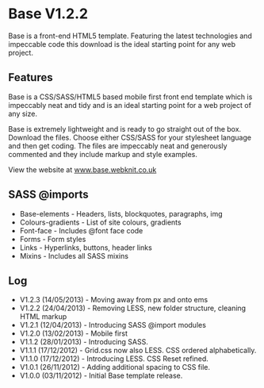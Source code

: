 Base V1.2.2
===========

Base is a front-end HTML5 template. Featuring the latest technologies and impeccable code this download is the ideal starting point for any web project. 

Features
--------

Base is a CSS/SASS/HTML5 based mobile first front end template which is impeccably neat and tidy and is an ideal starting point for a web project of any size.

Base is extremely lightweight and is ready to go straight out of the box. Download the files. Choose either CSS/SASS for your stylesheet language and then get coding. The files are impeccably neat and generously commented and they include markup and style examples.

View the website at www.base.webknit.co.uk

SASS @imports
-------------

- Base-elements - Headers, lists, blockquotes, paragraphs, img
- Colours-gradients - List of site colours, gradients
- Font-face - Includes @font face code
- Forms - Form styles
- Links - Hyperlinks, buttons, header links
- Mixins - Includes all SASS mixins

Log
---

- V1.2.3 (14/05/2013) - Moving away from px and onto ems
- V1.2.2 (24/04/2013) - Removing LESS, new folder structure, cleaning HTML markup
- V1.2.1 (12/04/2013) - Introducing SASS @import modules
- V1.2.0 (13/02/2013) - Mobile first
- V1.1.2 (28/01/2013) - Introducing SASS.
- V1.1.1 (17/12/2012) - Grid.css now also LESS. CSS ordered alphabetically.
- V1.1.0 (17/12/2012) - Introducing LESS. CSS Reset refined.
- V1.0.1 (26/11/2012) - Adding additional spacing to CSS file.
- V1.0.0 (03/11/2012) - Initial Base template release.





